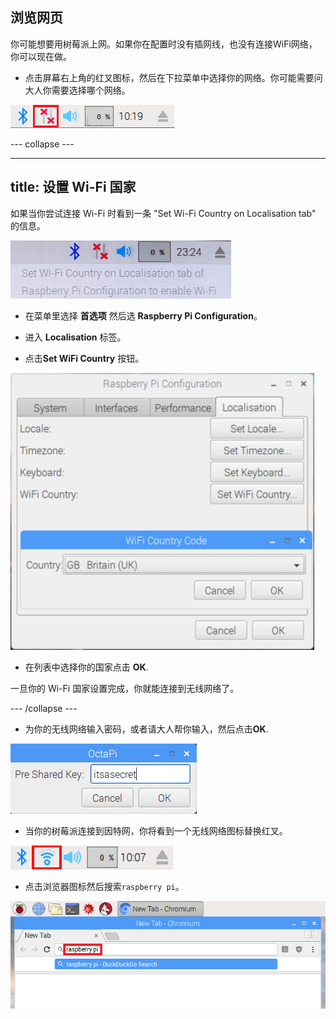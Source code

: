 ## 浏览网页

你可能想要用树莓派上网。如果你在配置时没有插网线，也没有连接WiFi网络，你可以现在做。

+ 点击屏幕右上角的红叉图标，然后在下拉菜单中选择你的网络。你可能需要问大人你需要选择哪个网络。

![No wifi](images/no-wifi.png)

--- collapse ---

---
title: 设置 Wi-Fi 国家
---

如果当你尝试连接 Wi-Fi 时看到一条 "Set Wi-Fi Country on Localisation tab" 的信息。

![set wifi country](images/pi-set-wifi-country.png)

+ 在菜单里选择 **首选项** 然后选 **Raspberry Pi Configuration**。

+ 进入 **Localisation** 标签。

+ 点击**Set WiFi Country** 按钮。

![select wifi country](images/pi-select-wifi-country.png)

+ 在列表中选择你的国家点击 **OK**.

一旦你的 Wi-Fi 国家设置完成，你就能连接到无线网络了。

--- /collapse ---

+ 为你的无线网络输入密码，或者请大人帮你输入，然后点击**OK**.

![Type in password](images/type-password.png)

+ 当你的树莓派连接到因特网，你将看到一个无线网络图标替换红叉。

![screenshot](images/pi-wifi.png)

+ 点击浏览器图标然后搜索`raspberry pi`。

![screenshot](images/pi-browser.png)